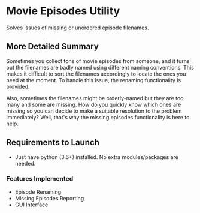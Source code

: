 # Movie Episodes Utility
Solves issues of missing or unordered episode filenames.

## More Detailed Summary
Sometimes you collect tons of movie episodes from someone, and it turns out 
the filenames are badly named using different naming conventions. This makes 
it difficult to sort the filenames accordingly to locate the ones you need at 
the moment. To handle this issue, the renaming functionality is provided.

Also, sometimes the filenames might be orderly-named but they are too many and
some are missing. How do you quickly know which ones are missing so you can 
decide to make a suitable resolution to the problem immediately? Well, that's 
why the missing episodes functionality is here to help.

## Requirements to Launch
- Just have python (3.6+) installed. No extra modules/packages are needed.


### Features Implemented
- Episode Renaming
- Missing Episodes Reporting
- GUI Interface
